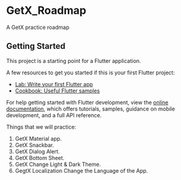 # GetX_Roadmap

A GetX practice roadmap

## Getting Started

This project is a starting point for a Flutter application.

A few resources to get you started if this is your first Flutter project:

- [Lab: Write your first Flutter app](https://docs.flutter.dev/get-started/codelab)
- [Cookbook: Useful Flutter samples](https://docs.flutter.dev/cookbook)

For help getting started with Flutter development, view the
[online documentation](https://docs.flutter.dev/), which offers tutorials,
samples, guidance on mobile development, and a full API reference.


Things that we will practice:
1. GetX Material app.
2. GetX Snackbar.
3. GetX Dialog Alert.
4. GetX Bottom Sheet.
5. GetX Change Light & Dark Theme.
6. GegtX Localization Change the Language of the App.
